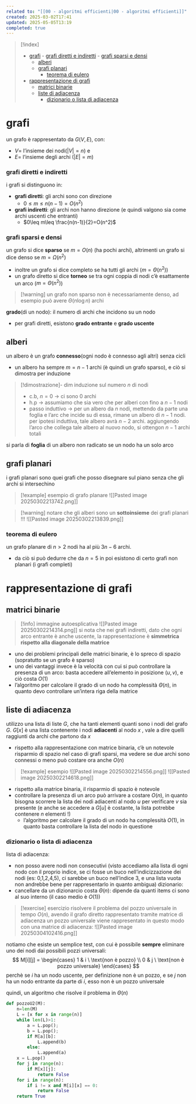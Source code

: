 ```yaml
---
related to: "[[00 - algoritmi efficienti|00 - algoritmi efficienti]]"
created: 2025-03-02T17:41
updated: 2025-05-05T13:19
completed: true
---
```

>[!index]
>- [grafi](#grafi)
>		- [grafi diretti e indiretti](#grafi%20diretti%20e%20indiretti)
>		- [grafi sparsi e densi](#grafi%20sparsi%20e%20densi)
>	- [alberi](#alberi)
>	- [grafi planari](#grafi%20planari)
>		- [teorema di eulero](#teorema%20di%20eulero)
>- [rappresentazione di grafi](#rappresentazione%20di%20grafi)
>	- [matrici binarie](#matrici%20binarie)
>	- [liste di adiacenza](#liste%20di%20adiacenza)
>		- [dizionario o lista di adiacenza](#dizionario%20o%20lista%20di%20adiacenza)
# grafi
un grafo è rappresentato da $G(V,E)$, con: 
- $V=$ l’insieme dei nodi($|V|=n$) e 
- $E=$ l’insieme degli archi ($|E|=m$)

### grafi diretti e indiretti
i grafi si distinguono in:
- **grafi diretti**: gli archi sono con direzione 
	- $0\leq m\leq n(n-1)=O(n^2)$
- **grafi indiretti**: gli archi non hanno direzione (e quindi valgono sia come archi uscenti che entranti)
	- $0\leq m\leq \frac{n(n-1)}{2}=O(n^2)$

### grafi sparsi e densi
un grafo si dice **sparso** se $m=O(n)$ (ha pochi archi),
altrimenti un grafo si dice denso se $m=\Omega(n^2)$
- inoltre un grafo si dice completo se ha tutti gli archi ($m=\Theta(n^2)$)
- un grafo diretto si dice **torneo** se tra ogni coppia di nodi c’è esattamente un arco ($m=\Theta(n^2)$)
>[!warning] un grafo non sparso non è necessariamente denso, ad esempio può avere $\Theta(n\log n)$ archi

**grado**(di un nodo): il numero di archi che incidono su un nodo
- per grafi diretti, esistono **grado entrante** e **grado uscente**
## alberi
un albero è un grafo **connesso**(ogni nodo è connesso agli altri) senza cicli
- un albero ha sempre $m=n-1$ archi (è quindi un grafo sparso), e ciò si dimostra per induzione
>[!dimostrazione]-  dim
induzione sul numero $n$ di nodi
>- c.b, $n=0$ → ci sono 0 archi
>- h.p → assumiamo che sia vero che per alberi con fino a $n-1$ nodi
>- passo induttivo → per un albero da $n$ nodi, mettendo da parte una foglia e l’arc che incide su di essa, rimane un albero di $n-1$ nodi. per ipotesi induttiva, tale albero avrà $n-2$ archi. aggiungendo l’arco che collega tale albero al nuovo nodo, si ottengon $n-1$ archi totali

si parla di **foglia** di un albero non radicato se un nodo ha un solo arco
## grafi planari
i grafi planari sono quei grafi che posso disegnare sul piano senza che gli archi si intersechino
>[!example] esempio di grafo planare
![[Pasted image 20250302213742.png]]

>[!warning] notare che gli alberi sono un **sottoinsieme** dei grafi planari !!!
![[Pasted image 20250302213839.png]]
### teorema di eulero
un grafo planare di $n>2$ nodi ha al più $3n-6$ archi.
- da ciò si può dedurre che da $n=5$ in poi esistono di certo grafi non planari (i grafi completi)
# rappresentazione di grafi
## matrici binarie
>[!info] immagine autoesplicativa
![[Pasted image 20250302214314.png]]
>si nota che nei grafi indiretti, dato che ogni arco entrante è anche uscente, la rappresentazione è **simmetrica rispetto alla diagonale della matrice**
- uno dei problemi principali delle matrici binarie, è lo spreco di spazio (sopratutto se un grafo è sparso)
- uno dei vantaggi invece è la velocità con cui si può controllare la presenza di un arco: basta accedere all’elemento in posizione $(u,v)$, e ciò costa $O(1)$
- l’algoritmo per calcolare il grado di un nodo ha complessità $\Theta(n)$, in quanto devo controllare un’intera riga della matrice
## liste di adiacenza
utilizzo una lista di liste $G$, che ha tanti elementi quanti sono i nodi del grafo $G$. $G[x]$ è una lista contenente i nodi **adiacenti** al nodo $x$ , vale a dire quelli raggiunti da archi che partono da $x$
- rispetto alla rappresentazione con matrice binaria, c’è un notevole risparmio di spazio nel caso di grafi sparsi, ma vedere se due archi sono connessi o meno può costare ora anche $O(n)$
>[!example] esempio
![[Pasted image 20250302214556.png]]
![[Pasted image 20250302214618.png]]
- rispetto alla matrice binaria, il risparmio di spazio è notevole
- controllare la presenza di un arco può arrivare a costare $O(n)$, in quanto bisogna scorrere la lista dei nodi adiacenti al nodo $u$ per verificare $v$ sia presente (e anche se accedere a $G[u]$ è costante, la lista potrebbe contenere $n$ elementi !)
	- l’algoritmo per calcolare il grado di un nodo ha complessità $O(1)$, in quanto basta controllare la lista del nodo in questione
### dizionario o lista di adiacenza
lista di adiacenza:
- non posso avere nodi non consecutivi (visto accediamo alla lista di ogni nodo con il proprio indice, se ci fosse un buco nell’indicizzazione dei nodi (es: 0,1,2,4,5), ci sarebbe un buco nell’indice 3, e una lista vuota non andrebbe bene per rappresentarlo in quanto ambigua)
dizionario:
- cancellare da un dizionarcio costa $\Theta(n)$: dipende da quanti items ci sono al suo interno (il caso medio è $O(1)$)


>[!exercise] esercizio
risolvere il problema del pozzo universale in tempo $O(n)$, avendo il grafo diretto rappresentato tramite matrice di adiacenza
un pozzo universale viene rappresentato in questo modo con una matrice di adiacenza:
![[Pasted image 20250304102416.png]]

notiamo che esiste un semplice test, con cui è possibile **sempre** eliminare uno dei nodi dai possibili pozzi universali:
$$
M[i][j] = \begin{cases}
1 & i \ \text{non è pozzo} \\
0  & j \ \text{non è pozzo universale}
\end{cases}
$$
perchè se $i$ ha un nodo uscente, per definizione non è un pozzo, e se $j$ non ha un nodo entrante da parte di $i$, esso non è un pozzo universale

quindi, un algoritmo che risolve il problema in $\Theta(n)$
```python
def pozzoU2(M):
	n=len(M)
	L = [x for x in range(n)]
	while len(L)>1:
		a = L.pop();
		b = L.pop();
		if M[a][b]:
			L.append(b)
		else:
			L.append(a)
	x = L.pop()
	for j in range(n):
		if M[x][j]:
			return False
	for i in range(n):
		if i != x and M[i][x] == 0:
			return False
	return True
	
```